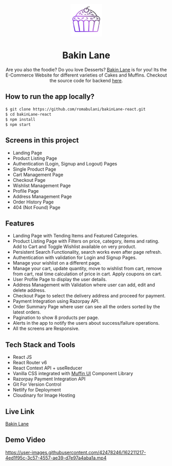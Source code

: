 
<div align="center">
  <img src="/public/logo.webp" height="100" width="100" alt="logo"/>
  <h1>Bakin Lane</h1>
    <p>Are you also the foodie? Do you love Desserts? <a href="https://bakin-lane.netlify.app/">Bakin Lane</a> is for you! Its the E-Commerce Website for different varieties of Cakes and Muffins. Checkout the source code for backend <a href="https://github.com/romabulani/bakinlane-backend">here</a>.</p>
 </div>

## How to run the app locally?
```
$ git clone https://github.com/romabulani/bakinLane-react.git
$ cd bakinLane-react
$ npm install
$ npm start
```

## Screens in this project
- Landing Page
- Product Listing Page
- Authentication (Login, Signup and Logout) Pages
- Single Product Page
- Cart Management Page
- Checkout Page
- Wishlist Management Page
- Profile Page
- Address Management Page
- Order History Page
- 404 (Not Found) Page

## Features
- Landing Page with Tending Items and Featured Categories.
- Product Listing Page with Filters on price, category, items and rating. Add to Cart and Toggle Wishlist available on very product.
- Persistent Search Functionality, search works even after page refresh.
- Authentication with validation for Login and Signup Pages.
- Manage your wishlist on a different page.
- Manage your cart, update quantity, move to wishlist from cart, remove from cart, real time calculation of price in cart. Apply coupons on cart.
- User Profile Page to display the user details.
- Address Management with Validation where user can add, edit and delete address.
- Checkout Page to select the delivery address and proceed for payment.
- Payment Integration using Razorpay API.
- Order Summary Page where user can see all the orders sorted by the latest orders.
- Pagination to show 8 products per page.
- Alerts in the app to notify the users about success/failure operations.
- All the screens are Responsive.

## Tech Stack and Tools
- React JS
- React Router v6
- React Context API + useReducer
- Vanilla CSS integrated with [Muffin UI](https://muffinui.netlify.app/) Component Library
- Razorpay Payment Integration API
- Git For Version Control
- Netlify for Deployment
- Cloudinary for Image Hosting

## Live Link
[Bakin Lane](https://bakin-lane.netlify.app/)

## Demo Video


https://user-images.githubusercontent.com/42478246/162211217-4ed1f95c-3c57-4557-ae39-d7e97a4aba1a.mp4


